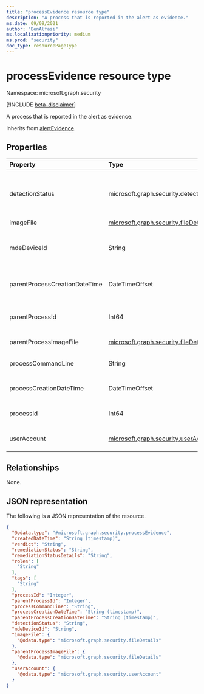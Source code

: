 ```yaml
---
title: "processEvidence resource type"
description: "A process that is reported in the alert as evidence."
ms.date: 09/09/2021
author: "BenAlfasi"
ms.localizationpriority: medium
ms.prod: "security"
doc_type: resourcePageType
---
```


# processEvidence resource type

Namespace: microsoft.graph.security

[!INCLUDE [beta-disclaimer](../../includes/beta-disclaimer.md)]

A process that is reported in the alert as evidence.

Inherits from [alertEvidence](../resources/security-alertevidence.md).

## Properties
|Property|Type|Description|
|:---|:---|:---|
|detectionStatus|microsoft.graph.security.detectionStatus|The status of the detection.The possible values are: `detected`, `blocked`, `prevented`, `unknownFutureValue`.|
|imageFile|[microsoft.graph.security.fileDetails](../resources/security-filedetails.md)|Image file details.|
|mdeDeviceId|String|A unique identifier assigned to a device by Microsoft Defender for Endpoint.|
|parentProcessCreationDateTime|DateTimeOffset|Date and time when the parent of the process was created.|
|parentProcessId|Int64|Process ID (PID) of the parent process that spawned the process.|
|parentProcessImageFile|[microsoft.graph.security.fileDetails](../resources/security-filedetails.md)|Parent process image file details.|
|processCommandLine|String|Command line used to create the new process.|
|processCreationDateTime|DateTimeOffset|Date and time the process was created.|
|processId|Int64|Process ID (PID) of the newly created process.|
|userAccount|[microsoft.graph.security.userAccount](../resources/security-useraccount.md)|User details of the user that ran the process.|

## Relationships
None.

## JSON representation
The following is a JSON representation of the resource.
<!-- {
  "blockType": "resource",
  "@odata.type": "microsoft.graph.security.processEvidence"
}
-->
``` json
{
  "@odata.type": "#microsoft.graph.security.processEvidence",
  "createdDateTime": "String (timestamp)",
  "verdict": "String",
  "remediationStatus": "String",
  "remediationStatusDetails": "String",
  "roles": [
    "String"
  ],
  "tags": [
    "String"
  ],
  "processId": "Integer",
  "parentProcessId": "Integer",
  "processCommandLine": "String",
  "processCreationDateTime": "String (timestamp)",
  "parentProcessCreationDateTime": "String (timestamp)",
  "detectionStatus": "String",
  "mdeDeviceId": "String",
  "imageFile": {
    "@odata.type": "microsoft.graph.security.fileDetails"
  },
  "parentProcessImageFile": {
    "@odata.type": "microsoft.graph.security.fileDetails"
  },
  "userAccount": {
    "@odata.type": "microsoft.graph.security.userAccount"
  }
}
```